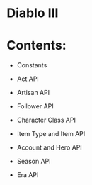 # Diablo III

# Contents:


* Constants


* Act API


* Artisan API


* Follower API


* Character Class API


* Item Type and Item API


* Account and Hero API


* Season API


* Era API
